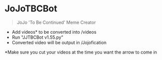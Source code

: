 # JoJoTBCBot
> JoJo 'To Be Continued' Meme Creator
* Add videos* to be converted into /videos
* Run "JJTBCBot v1.55.py"
* Converted video will be output in /Jojofication

*Make sure you cut your videos at the time you want the arrow to come in
